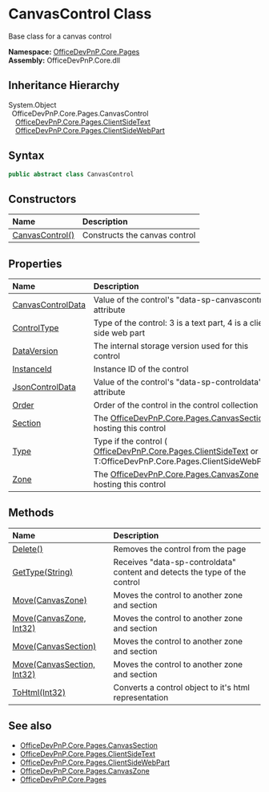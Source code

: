 # CanvasControl Class
 Base class for a canvas control   

**Namespace:** [OfficeDevPnP.Core.Pages](OfficeDevPnP.Core.Pages.md)  
**Assembly:** OfficeDevPnP.Core.dll  
## Inheritance Hierarchy
System.Object  
&ensp;OfficeDevPnP.Core.Pages.CanvasControl  
&emsp;[OfficeDevPnP.Core.Pages.ClientSideText](OfficeDevPnP.Core.Pages.ClientSideText.md)  
&emsp;[OfficeDevPnP.Core.Pages.ClientSideWebPart](OfficeDevPnP.Core.Pages.ClientSideWebPart.md)  
## Syntax
```C#
public abstract class CanvasControl
```
## Constructors
|**Name**|**Description**|
|:-----|:-----|
| [CanvasControl()](OfficeDevPnP.Core.Pages.CanvasControl.ctor1.md) | Constructs the canvas control 
## Properties
|**Name**|**Description**|
|:-----|:-----|
| [CanvasControlData](OfficeDevPnP.Core.Pages.CanvasControl.CanvasControlData.md) | Value of the control's "data-sp-canvascontrol" attribute
| [ControlType](OfficeDevPnP.Core.Pages.CanvasControl.ControlType.md) | Type of the control: 3 is a text part, 4 is a client side web part
| [DataVersion](OfficeDevPnP.Core.Pages.CanvasControl.DataVersion.md) | The internal storage version used for this control
| [InstanceId](OfficeDevPnP.Core.Pages.CanvasControl.InstanceId.md) | Instance ID of the control
| [JsonControlData](OfficeDevPnP.Core.Pages.CanvasControl.JsonControlData.md) | Value of the control's "data-sp-controldata" attribute
| [Order](OfficeDevPnP.Core.Pages.CanvasControl.Order.md) | Order of the control in the control collection
| [Section](OfficeDevPnP.Core.Pages.CanvasControl.Section.md) | The [OfficeDevPnP.Core.Pages.CanvasSection](OfficeDevPnP.Core.Pages.CanvasSection.md) hosting this control 
| [Type](OfficeDevPnP.Core.Pages.CanvasControl.Type.md) | Type if the control ( [OfficeDevPnP.Core.Pages.ClientSideText](OfficeDevPnP.Core.Pages.ClientSideText.md) or T:OfficeDevPnP.Core.Pages.ClientSideWebPart) 
| [Zone](OfficeDevPnP.Core.Pages.CanvasControl.Zone.md) | The [OfficeDevPnP.Core.Pages.CanvasZone](OfficeDevPnP.Core.Pages.CanvasZone.md) hosting this control 
## Methods
|**Name**|**Description**|
|:-----|:-----|
| [Delete()](OfficeDevPnP.Core.Pages.CanvasControl.19cb6464.md) | Removes the control from the page
| [GetType(String)](OfficeDevPnP.Core.Pages.CanvasControl.c4f3d927.md) | Receives "data-sp-controldata" content and detects the type of the control
| [Move(CanvasZone)](OfficeDevPnP.Core.Pages.CanvasControl.4e3f36d3.md) | Moves the control to another zone and section
| [Move(CanvasZone, Int32)](OfficeDevPnP.Core.Pages.CanvasControl.2e9f9f2f.md) | Moves the control to another zone and section
| [Move(CanvasSection)](OfficeDevPnP.Core.Pages.CanvasControl.dc68ee9.md) | Moves the control to another zone and section
| [Move(CanvasSection, Int32)](OfficeDevPnP.Core.Pages.CanvasControl.f979593b.md) | Moves the control to another zone and section
| [ToHtml(Int32)](OfficeDevPnP.Core.Pages.CanvasControl.bfd4198d.md) | Converts a control object to it's html representation
## See also
- [OfficeDevPnP.Core.Pages.CanvasSection](OfficeDevPnP.Core.Pages.CanvasSection.md)
- [OfficeDevPnP.Core.Pages.ClientSideText](OfficeDevPnP.Core.Pages.ClientSideText.md)
- [OfficeDevPnP.Core.Pages.ClientSideWebPart](OfficeDevPnP.Core.Pages.ClientSideWebPart.md)
- [OfficeDevPnP.Core.Pages.CanvasZone](OfficeDevPnP.Core.Pages.CanvasZone.md)
- [OfficeDevPnP.Core.Pages](OfficeDevPnP.Core.Pages.md)
